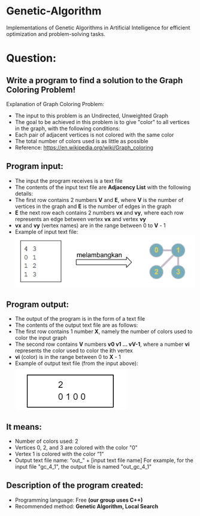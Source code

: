 # Genetic-Algorithm
Implementations of Genetic Algorithms in Artificial Intelligence for efficient optimization and problem-solving tasks.

# Question:

## Write a program to find a solution to the **Graph Coloring Problem**!
Explanation of Graph Coloring Problem:
- The input to this problem is an Undirected, Unweighted Graph
- The goal to be achieved in this problem is to give "color" to all vertices in the graph, with the following conditions:
 - Each pair of adjacent vertices is not colored with the same color
 - The total number of colors used is as little as possible
- Reference: https://en.wikipedia.org/wiki/Graph_coloring

## Program input:
- The input the program receives is a text file
- The contents of the input text file are **Adjacency List** with the following details:
 - The first row contains 2 numbers **V** and **E**, where **V** is the number of vertices in the graph and **E** is the number of edges in the graph
 - **E** the next row each contains 2 numbers **vx** and **vy**, where each row represents an edge between vertex **vx** and vertex **vy**
 - **vx** and **vy** (vertex names) are in the range between 0 to **V** - 1
- Example of input text file:
![Input](https://github.com/ezrabrilliant/Genetic-Algorithm/blob/main/image/example_input.png)

## Program output:
- The output of the program is in the form of a text file
- The contents of the output text file are as follows:
 - The first row contains 1 number **X**, namely the number of colors used to color the input graph
 - The second row contains **V** numbers **v0 v1 ... vV-1**, where a number **vi** represents the color used to color the **i**th vertex
 - **vi** (color) is in the range between 0 to **X** - 1
- Example of output text file (from the input above):
![Input](https://github.com/ezrabrilliant/Genetic-Algorithm/blob/main/image/example_output.png)

## It means:
- Number of colors used: 2
- Vertices 0, 2, and 3 are colored with the color "0"
- Vertex 1 is colored with the color “1”
- Output text file name: “out_” + [input text file name]
For example, for the input file "gc_4_1", the output file is named "out_gc_4_1"

## Description of the program created:
- Programming language: Free **(our group uses C++)**
- Recommended method: **Genetic Algorithm, Local Search**
